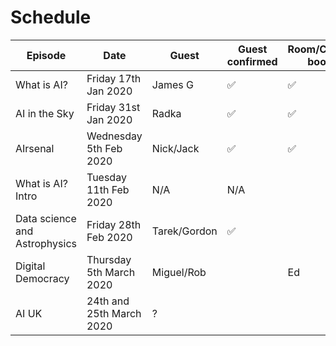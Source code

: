 Schedule
======

| Episode | Date | Guest | Guest confirmed | Room/Calendar booked | Lead Interviewer | 2nd Interviewer |
|---|---|---|---|---|---|---|
|What is AI?|Friday 17th Jan 2020 | James G| ✅|✅| N/A | N/A |
| AI in the Sky| Friday 31st Jan 2020|Radka|✅|✅| Tarek | Ed |
|AIrsenal|Wednesday 5th Feb 2020| Nick/Jack|✅|✅| Ben | Effie |
|What is AI? Intro|Tuesday 11th Feb 2020| N/A|N/A|| Ed| Ben |
| Data science and Astrophysics |Friday 28th Feb 2020 |Tarek/Gordon| ✅| |Tarek| Effie|
| Digital Democracy | Thursday 5th March 2020| Miguel/Rob|  | Ed | ? |
| AI UK | 24th and 25th March 2020 | ? | | | Ed|?|


